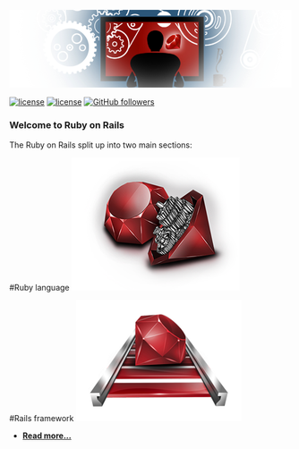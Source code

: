 ![](images/RubyOnRails.png)

[![license](https://img.shields.io/badge/rating-4.8-orange.svg?maxAge=2592000)](https://github.com/mehdizebarjadan) [![license](https://img.shields.io/github/license/mashape/apistatus.svg?maxAge=2592000)](https://github.com/mehdizebarjadan) [![GitHub followers](https://img.shields.io/github/followers/espadrine.svg?style=social&label=Follow&maxAge=2592000)](https://github.com/mehdizebarjadan)


### Welcome to Ruby on Rails
The Ruby on Rails split up into two main sections:

#Ruby language
![](https://github.com/mehdizebarjadan/Playing-with-Ruby-on-Rails/blob/master/images/Ruby.png)

#Rails framework
![](https://github.com/mehdizebarjadan/Playing-with-Ruby-on-Rails/blob/master/images/Rails.png)

* **[Read more...](https://github.com/mehdizebarjadan/Playing-with-Ruby-on-Rails/wiki)**
